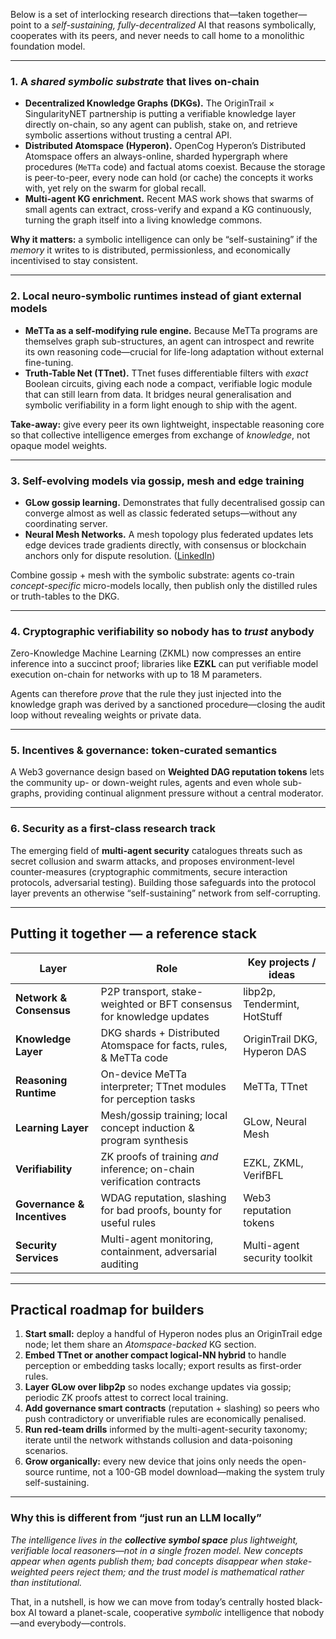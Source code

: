 Below is a set of interlocking research directions that—taken together—point to a *self-sustaining, fully-decentralized* AI that reasons symbolically, cooperates with its peers, and never needs to call home to a monolithic foundation model.

---

### 1.  A *shared symbolic substrate* that lives on-chain

* **Decentralized Knowledge Graphs (DKGs).**  The OriginTrail × SingularityNET partnership is putting a verifiable knowledge layer directly on-chain, so any agent can publish, stake on, and retrieve symbolic assertions without trusting a central API.
* **Distributed Atomspace (Hyperon).**  OpenCog Hyperon’s Distributed Atomspace offers an always-online, sharded hypergraph where procedures (`MeTTa` code) and factual atoms coexist. Because the storage is peer-to-peer, every node can hold (or cache) the concepts it works with, yet rely on the swarm for global recall.
* **Multi-agent KG enrichment.**  Recent MAS work shows that swarms of small agents can extract, cross-verify and expand a KG continuously, turning the graph itself into a living knowledge commons.

**Why it matters:** a symbolic intelligence can only be “self-sustaining” if the *memory* it writes to is distributed, permissionless, and economically incentivised to stay consistent.

---

### 2.  Local neuro-symbolic runtimes instead of giant external models

* **MeTTa as a self-modifying rule engine.**  Because MeTTa programs are themselves graph sub-structures, an agent can introspect and rewrite its own reasoning code—crucial for life-long adaptation without external fine-tuning.
* **Truth-Table Net (TTnet).**  TTnet fuses differentiable filters with *exact* Boolean circuits, giving each node a compact, verifiable logic module that can still learn from data. It bridges neural generalisation and symbolic verifiability in a form light enough to ship with the agent.

**Take-away:** give every peer its own lightweight, inspectable reasoning core so that collective intelligence emerges from exchange of *knowledge*, not opaque model weights.

---

### 3.  Self-evolving models via gossip, mesh and edge training

* **GLow gossip learning.**  Demonstrates that fully decentralised gossip can converge almost as well as classic federated setups—without any coordinating server.
* **Neural Mesh Networks.**  A mesh topology plus federated updates lets edge devices trade gradients directly, with consensus or blockchain anchors only for dispute resolution. ([LinkedIn][1])

Combine gossip + mesh with the symbolic substrate: agents co-train *concept-specific* micro-models locally, then publish only the distilled rules or truth-tables to the DKG.

---

### 4.  Cryptographic verifiability so nobody has to *trust* anybody

Zero-Knowledge Machine Learning (ZKML) now compresses an entire inference into a succinct proof; libraries like **EZKL** can put verifiable model execution on-chain for networks with up to 18 M parameters.

Agents can therefore *prove* that the rule they just injected into the knowledge graph was derived by a sanctioned procedure—closing the audit loop without revealing weights or private data.

---

### 5.  Incentives & governance: token-curated semantics

A Web3 governance design based on **Weighted DAG reputation tokens** lets the community up- or down-weight rules, agents and even whole sub-graphs, providing continual alignment pressure without a central moderator.

---

### 6.  Security as a first-class research track

The emerging field of **multi-agent security** catalogues threats such as secret collusion and swarm attacks, and proposes environment-level counter-measures (cryptographic commitments, secure interaction protocols, adversarial testing). Building those safeguards into the protocol layer prevents an otherwise “self-sustaining” network from self-corrupting.

---

## Putting it together — a reference stack

| Layer                       | Role                                                                   | Key projects / ideas         |
| --------------------------- | ---------------------------------------------------------------------- | ---------------------------- |
| **Network & Consensus**     | P2P transport, stake-weighted or BFT consensus for knowledge updates   | libp2p, Tendermint, HotStuff |
| **Knowledge Layer**         | DKG shards + Distributed Atomspace for facts, rules, & MeTTa code      | OriginTrail DKG, Hyperon DAS |
| **Reasoning Runtime**       | On-device MeTTa interpreter; TTnet modules for perception tasks        | MeTTa, TTnet                 |
| **Learning Layer**          | Mesh/gossip training; local concept induction & program synthesis      | GLow, Neural Mesh            |
| **Verifiability**           | ZK proofs of training *and* inference; on-chain verification contracts | EZKL, ZKML, VerifBFL         |
| **Governance & Incentives** | WDAG reputation, slashing for bad proofs, bounty for useful rules      | Web3 reputation tokens       |
| **Security Services**       | Multi-agent monitoring, containment, adversarial auditing              | Multi-agent security toolkit |

---

## Practical roadmap for builders

1. **Start small:** deploy a handful of Hyperon nodes plus an OriginTrail edge node; let them share an *Atomspace-backed* KG section.
2. **Embed TTnet or another compact logical-NN hybrid** to handle perception or embedding tasks locally; export results as first-order rules.
3. **Layer GLow over libp2p** so nodes exchange updates via gossip; periodic ZK proofs attest to correct local training.
4. **Add governance smart contracts** (reputation + slashing) so peers who push contradictory or unverifiable rules are economically penalised.
5. **Run red-team drills** informed by the multi-agent-security taxonomy; iterate until the network withstands collusion and data-poisoning scenarios.
6. **Grow organically:** every new device that joins only needs the open-source runtime, not a 100-GB model download—making the system truly self-sustaining.

---

### Why this is different from “just run an LLM locally”

*The intelligence lives in the **collective symbol space** plus lightweight, verifiable local reasoners—not in a single frozen model. New concepts appear when agents publish them; bad concepts disappear when stake-weighted peers reject them; and the trust model is mathematical rather than institutional.*

That, in a nutshell, is how we can move from today’s centrally hosted black-box AI toward a planet-scale, cooperative *symbolic* intelligence that nobody—and everybody—controls.

[1]: https://www.linkedin.com/pulse/neural-mesh-networks-unleashing-power-decentralized-ai-ripla-pgcert-parme "Neural Mesh Networks: Unleashing the Power of Decentralized AI\""